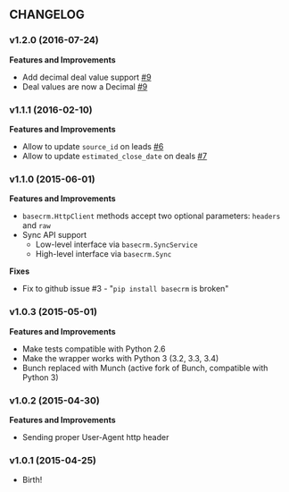 ## CHANGELOG

### v1.2.0 (2016-07-24)

**Features and Improvements**

* Add decimal deal value support [#9](https://github.com/basecrm/basecrm-python/pull/9)
* Deal values are now a Decimal [#9](https://github.com/basecrm/basecrm-python/pull/9)

### v1.1.1 (2016-02-10)

**Features and Improvements**

* Allow to update `source_id` on leads [#6](https://github.com/basecrm/basecrm-python/pull/6)
* Allow to update `estimated_close_date` on deals [#7](https://github.com/basecrm/basecrm-python/pull/7)

### v1.1.0 (2015-06-01)

**Features and Improvements**

* `basecrm.HttpClient` methods accept two optional parameters: `headers` and `raw`
* Sync API support
  * Low-level interface via `basecrm.SyncService`
  * High-level interface via `basecrm.Sync`

**Fixes**

* Fix to github issue #3 - "`pip install basecrm` is broken"

### v1.0.3 (2015-05-01)

**Features and Improvements**

* Make tests compatible with Python 2.6
* Make the wrapper works with Python 3 (3.2, 3.3, 3.4)
* Bunch replaced with Munch (active fork of Bunch, compatible with Python 3)

### v1.0.2 (2015-04-30)

**Features and Improvements**

* Sending proper User-Agent http header

### v1.0.1 (2015-04-25)

* Birth!
